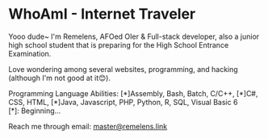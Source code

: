 # WhoAmI - Internet Traveler

Yooo dude~ I'm Remelens, AFOed OIer & Full-stack developer, also a junior high school student that is preparing for the High School Entrance Examination.

Love wondering among several websites, programming, and hacking (although I'm not good at it😊).

Programming Language Abilities: [\*]Assembly, Bash, Batch, C/C++, [\*]C#, CSS, HTML, [\*]Java, Javascript, PHP, Python, R, SQL, Visual Basic 6  
[\*]: Beginning...

Reach me through email: master@remelens.link
